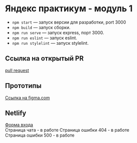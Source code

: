 # Яндекс практикум - модуль 1

- `npm start` — запуск версии для разработки, port 3000
- `npm build` — запуск сборки.
- `npm run serve` — запуск express, порт 3000.
- `npm run eslint` — запуск eslint.
- `npm run stylelint` — запуск stylelint.

## Cсылка на открытый PR
[pull request](https://github.com/alexgavr89/middle.messenger.praktikum.yandex/pull/4)

## Прототипы
[Ссылка на figma.com](https://www.figma.com/file/zka3ZZnxZxKY7pgC7OGpL3/yp_module_1_chat?node-id=0%3A1)

## Netlify
[Форма входа](https://yp-module-1-alexgavr89.netlify.app/)  
Страница чата - в работе
Страница ошибки 404 - в работе  
Страница ошибки 500 - в работе  
